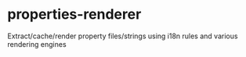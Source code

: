 # properties-renderer

Extract/cache/render property files/strings using i18n rules and various rendering engines
